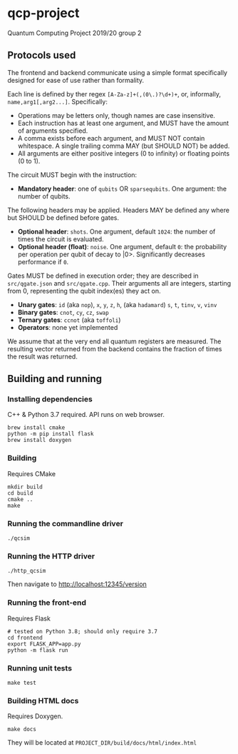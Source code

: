 # qcp-project
Quantum Computing Project 2019/20 group 2

## Protocols used

The frontend and backend communicate using a simple format specifically designed for ease of use rather than formality.

Each line is defined by ther regex `[A-Za-z]+(,(0\.)?\d+)+`, or, informally, `name,arg1[,arg2...]`. Specifically:

  - Operations may be letters only, though names are case insensitive.
  - Each instruction has at least one argument, and MUST have the amount of arguments specified.
  - A comma exists before each argument, and MUST NOT contain whitespace. A single trailing comma MAY (but SHOULD NOT) be added.
  - All arguments are either positive integers (0 to infinity) or floating points (0 to 1).

The circuit MUST begin with the instruction:

  - **Mandatory header**: one of `qubits` OR `sparsequbits`. One argument: the number of qubits.

The following headers may be applied. Headers MAY be defined any where but SHOULD be defined before gates.

  - **Optional header**: `shots`. One argument, default `1024`: the number of times the circuit is evaluated.
  - **Optional header (float)**: `noise`. One argument, default `0`: the probability per operation per qubit of decay to |0>. Significantly decreases performance if `0`.

Gates MUST be defined in execution order; they are described in `src/qgate.json` and `src/qgate.cpp`. Their arguments all are integers, starting from 0, representing the qubit index(es) they act on. 

  - **Unary gates**: `id` (aka `nop`), `x`, `y`, `z`, `h`, (aka `hadamard`) `s`, `t`, `tinv`, `v`, `vinv`
  - **Binary gates**: `cnot`, `cy`, `cz`, `swap`
  - **Ternary gates**: `ccnot` (aka `toffoli`)
  - **Operators**: none yet implemented

We assume that at the very end all quantum registers are measured. The resulting vector returned from the backend contains the fraction of times the result was returned.

## Building and running

### Installing dependencies

C++ & Python 3.7 required. API runs on web browser.
```
brew install cmake
python -m pip install flask
brew install doxygen
```

### Building

Requires CMake

```
mkdir build
cd build
cmake ..
make
```

### Running the commandline driver
```
./qcsim
```

### Running the HTTP driver
```
./http_qcsim
```
Then navigate to <http://localhost:12345/version>

### Running the front-end

Requires Flask

```
# tested on Python 3.8; should only require 3.7
cd frontend
export FLASK_APP=app.py
python -m flask run
```

### Running unit tests

```
make test
```

### Building HTML docs

Requires Doxygen.

```
make docs
```

They will be located at `PROJECT_DIR/build/docs/html/index.html`
